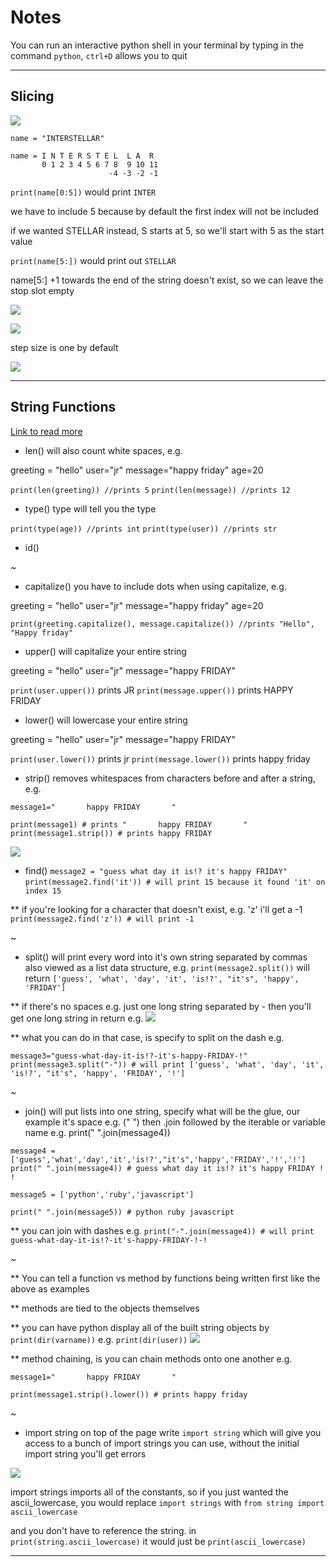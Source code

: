 # Notes

You can run an interactive python shell in your terminal by typing in the command `python`, `ctrl+D` allows you to quit

---

## Slicing

![](assets/slicing.jpg)

`name = "INTERSTELLAR"`

```
name = I N T E R S T E L  L A  R
       0 1 2 3 4 5 6 7 8  9 10 11
                      -4 -3 -2 -1
```
`print(name[0:5])` would print `INTER`

we have to include 5 because by default the first index will not be included

if we wanted STELLAR instead, S starts at 5, so we'll start with 5 as the start value

`print(name[5:])` would print out `STELLAR`

name[5:] 
+1 towards the end of the string doesn't exist, so we can leave the stop slot empty


![](assets/slicing1.jpg)

![](assets/slicing2.jpg)

step size is one by default

![](assets/slicing3.jpg)

---

## String Functions 
[Link to read more]('https://docs.python.org/3/library/functions.html')

- len()
will also count white spaces, e.g.

greeting = "hello"
user="jr"
message="happy friday"
age=20

`print(len(greeting)) //prints 5`
`print(len(message)) //prints 12`

- type()
type will tell you the type

`print(type(age)) //prints int`
`print(type(user)) //prints str`

- id()


~
- capitalize()
you have to include dots when using capitalize, e.g.

greeting = "hello"
user="jr"
message="happy friday"
age=20

`print(greeting.capitalize(), message.capitalize()) //prints "Hello", "Happy friday"`


- upper()
will capitalize your entire string

greeting = "hello"
user="jr"
message="happy FRIDAY"

`print(user.upper())`
prints JR
`print(message.upper())`
prints HAPPY FRIDAY

- lower()
will lowercase your entire string

greeting = "hello"
user="jr"
message="happy FRIDAY"

`print(user.lower())`
prints jr
`print(message.lower())`
prints happy friday


- strip()
removes whitespaces from characters before and after a string, e.g.
```
message1="       happy FRIDAY       "
```

`print(message1) # prints "       happy FRIDAY       "`
`print(message1.strip()) # prints happy FRIDAY`

![](assets/strip.jpg)

- find()
`message2 = "guess what day it is!? it's happy FRIDAY"`
`print(message2.find('it')) # will print 15 because it found 'it' on index 15`

** if you're looking for a character that doesn't exist, e.g. 'z' i'll get a -1
`print(message2.find('z')) # will print -1`

~

- split()
will print every word into it's own string separated by commas also viewed as a list data structure, e.g.
`print(message2.split())` will return
`['guess', 'what', 'day', 'it', 'is!?', "it's", 'happy', 'FRIDAY']`

** if there's no spaces e.g. just one long string separated by - then you'll get one long string in return e.g.
![](assets/split.jpg)

** what you can do in that case, is specify to split on the dash e.g.

`message3="guess-what-day-it-is!?-it's-happy-FRIDAY-!"`
`print(message3.split("-")) # will print ['guess', 'what', 'day', 'it', 'is!?', "it's", 'happy', 'FRIDAY', '!']`

~

- join()
will put lists into one string, specify what will be the glue, our example it's space e.g. (" ") then .join followed by the iterable or variable name e.g. print(" ".join(message4))

`message4 = ['guess','what','day','it','is!?',"it's",'happy','FRIDAY','!','!']`
`print(" ".join(message4)) # guess what day it is!? it's happy FRIDAY ! !`

`message5 = ['python','ruby','javascript']`

`print(" ".join(message5)) # python ruby javascript`

** you can join with dashes e.g.
`print("-".join(message4)) # will print guess-what-day-it-is!?-it's-happy-FRIDAY-!-!`

~

** You can tell a function vs method by functions being written first like the above as examples

** methods are tied to the objects themselves

** you can have python display all of the built string objects by `print(dir(varname))` e.g. `print(dir(user))`
![](assets/stringfunctions.jpg)

** method chaining, is you can chain methods onto one another e.g.

```
message1="       happy FRIDAY       "
```

`print(message1.strip().lower()) # prints happy friday`

~

- import string
on top of the page write `import string` which will give you access to a bunch of import strings you can use, without the initial import string you'll get errors

![](assets/import_string.jpg)

import strings imports  all of the constants, so if you just wanted the ascii_lowercase, you would replace `import strings` with `from string import ascii_lowercase`

and you don't have to reference the string. in `print(string.ascii_lowercase)` it would just be `print(ascii_lowercase)`

---



